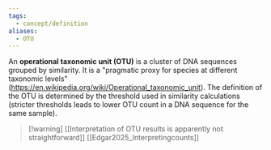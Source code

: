 ```yaml
---
tags:
  - concept/definition
aliases:
  - OTU
---
```

An **operational taxonomic unit (OTU)** is a cluster of DNA sequences grouped by similarity. It is a "pragmatic proxy for species at different taxonomic levels" (https://en.wikipedia.org/wiki/Operational_taxonomic_unit).
The definition of the OTU is determined by the threshold used in similarity calculations (stricter thresholds leads to lower OTU count in a DNA sequence for the same sample).

> [!warning] [[Interpretation of OTU results is apparently not straightforward]] [[Edgar2025_Interpretingcounts]]